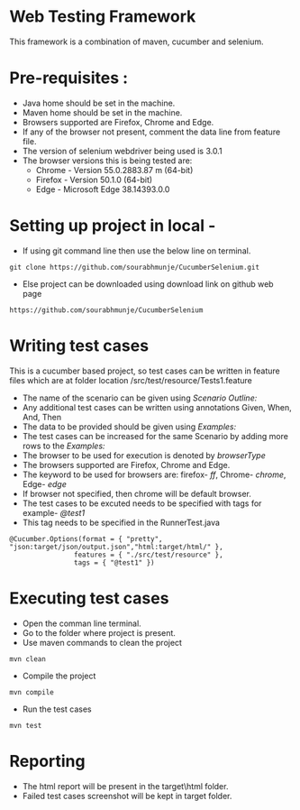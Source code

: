 # Web Testing Framework
This framework is a combination of maven, cucumber and selenium.

# Pre-requisites :
- Java home should be set in the machine.
- Maven home should be set in the machine.
- Browsers supported are Firefox, Chrome and Edge.
- If any of the browser not present, comment the data line from feature file.
- The version of selenium webdriver being used is 3.0.1
- The browser versions this is being tested are:
    * Chrome - Version 55.0.2883.87 m (64-bit)
    * Firefox - Version 50.1.0 (64-bit)
    * Edge - Microsoft Edge 38.14393.0.0

# Setting up project in local - 
- If using git command line then use the below line on terminal.
```
git clone https://github.com/sourabhmunje/CucumberSelenium.git
```

- Else project can be downloaded using download link on github web page

```
https://github.com/sourabhmunje/CucumberSelenium
```

# Writing test cases 
This is a cucumber based project, so test cases can be written in feature files which are at folder location /src/test/resource/Tests1.feature

- The name of the scenario can be given using _Scenario Outline:_
- Any additional test cases can be written using annotations Given, When, And, Then
- The data to be provided should be given using _Examples:_
- The test cases can be increased for the same Scenario by adding more rows to the _Examples:_
- The browser to be used for execution is denoted by _browserType_
- The browsers supported are Firefox, Chrome and Edge.
- The keyword to be used for browsers are: firefox- _ff_, Chrome- _chrome_, Edge- _edge_
- If browser not specified, then chrome will be default browser.
- The test cases to be excuted needs to be specified with tags for example- _@test1_
- This tag needs to be specified in the RunnerTest.java
```
@Cucumber.Options(format = { "pretty", "json:target/json/output.json","html:target/html/" },
				features = { "./src/test/resource" },
				tags = { "@test1" })
```

# Executing test cases

- Open the comman line terminal.
- Go to the folder where project is present.
- Use maven commands to clean the project
```
mvn clean
```
- Compile the project
```
mvn compile
```
- Run the test cases
```
mvn test
```

# Reporting 
- The html report will be present in the target\html folder.
- Failed test cases screenshot will be kept in target folder.




